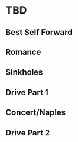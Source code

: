 # TBD

## Best Self Forward

## Romance

## Sinkholes

## Drive Part 1

## Concert/Naples

## Drive Part 2